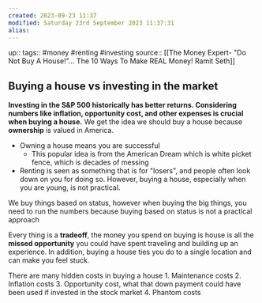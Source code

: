 ```yaml
---
created: 2023-09-23 11:37
modified: Saturday 23rd September 2023 11:37:31
alias:
---
```

up::
tags:: #money #renting #investing
source:: [[The Money Expert- "Do Not Buy A House!"... The 10 Ways To Make REAL Money! Ramit Seth]]
## Buying a house vs investing in the market

**Investing in the S&P 500 historically has better returns. Considering numbers like inflation, opportunity cost, and other expenses is crucial when buying a house.**
We get the idea we should buy a house because **ownership** is valued in America.
- Owning a house means you are successful
	- This popular idea is from the American Dream which is white picket fence, which is decades of messing
- Renting is seen as something that is for "losers", and people often look down on you for doing so. However, buying a house, especially when you are young, is not practical.

We buy things based on status, however when buying the big things, you need to run the numbers because buying based on status is not a practical approach

Every thing is a **tradeoff**, the money you spend on buying is house is all the **missed opportunity** you could have spent traveling and building up an experience. In addition, buying a house ties you do to a single location and can make you feel stuck.

There are many hidden costs in buying a house
	1. Maintenance costs
	2. Inflation costs
	3. Opportunity cost, what that down payment could have been used if invested in the stock market
	4. Phantom costs
